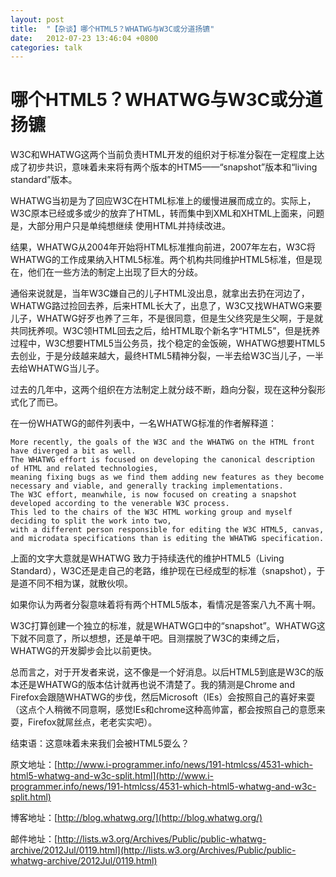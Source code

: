 ```yaml
---
layout: post
title:  "【杂谈】哪个HTML5？WHATWG与W3C或分道扬镳"
date:   2012-07-23 13:46:04 +0800
categories: talk
---
```

# 哪个HTML5？WHATWG与W3C或分道扬镳

W3C和WHATWG这两个当前负责HTML开发的组织对于标准分裂在一定程度上达成了初步共识，意味着未来将有两个版本的HTM5——“snapshot”版本和“living standard”版本。

WHATWG当初是为了回应W3C在HTML标准上的缓慢进展而成立的。实际上，W3C原本已经或多或少的放弃了HTML，转而集中到XML和XHTML上面来，问题是，大部分用户只是单纯想继续 使用HTML并持续改进。

结果，WHATWG从2004年开始将HTML标准推向前进，2007年左右，W3C将WHATWG的工作成果纳入HTML5标准。两个机构共同维护HTML5标准，但是现在，他们在一些方法的制定上出现了巨大的分歧。

通俗来说就是，当年W3C嫌自己的儿子HTML没出息，就拿出去扔在河边了，WHATWG路过捡回去养，后来HTML长大了，出息了，W3C又找WHATWG来要儿子，WHATWG好歹也养了三年，不是很同意，但是生父终究是生父啊，于是就共同抚养呗。W3C领HTML回去之后，给HTML取个新名字“HTML5”，但是抚养过程中，W3C想要HTML5当公务员，找个稳定的金饭碗，WHATWG想要HTML5去创业，于是分歧越来越大，最终HTML5精神分裂，一半去给W3C当儿子，一半去给WHATWG当儿子。

过去的几年中，这两个组织在方法制定上就分歧不断，趋向分裂，现在这种分裂形式化了而已。

在一份WHATWG的邮件列表中，一名WHATWG标准的作者解释道：

    More recently, the goals of the W3C and the WHATWG on the HTML front have diverged a bit as well. 
    The WHATWG effort is focused on developing the canonical description of HTML and related technologies, 
    meaning fixing bugs as we find them adding new features as they become necessary and viable, and generally tracking implementations. 
    The W3C effort, meanwhile, is now focused on creating a snapshot developed according to the venerable W3C process. 
    This led to the chairs of the W3C HTML working group and myself deciding to split the work into two, 
    with a different person responsible for editing the W3C HTML5, canvas, and microdata specifications than is editing the WHATWG specification.

上面的文字大意就是WHATWG 致力于持续迭代的维护HTML5（Living Standard），W3C还是走自己的老路，维护现在已经成型的标准（snapshot），于是道不同不相为谋，就散伙呗。

如果你认为两者分裂意味着将有两个HTML5版本，看情况是答案八九不离十啊。

W3C打算创建一个独立的标准，就是WHATWG口中的“snapshot”。WHATWG这下就不同意了，所以想想，还是单干吧。目测摆脱了W3C的束缚之后，WHATWG的开发脚步会比以前更快。

总而言之，对于开发者来说，这不像是一个好消息。以后HTML5到底是W3C的版本还是WHATWG的版本估计就再也说不清楚了。我的猜测是Chrome and Firefox会跟随WHATWG的步伐，然后Microsoft（IEs）会按照自己的喜好来耍（这点个人稍微不同意啊，感觉IEs和chrome这种高帅富，都会按照自己的意愿来耍，Firefox就屌丝点，老老实实吧）。

结束语：这意味着未来我们会被HTML5耍么？


原文地址：[http://www.i-programmer.info/news/191-htmlcss/4531-which-html5-whatwg-and-w3c-split.html](http://www.i-programmer.info/news/191-htmlcss/4531-which-html5-whatwg-and-w3c-split.html)

博客地址：[http://blog.whatwg.org/](http://blog.whatwg.org/)

邮件地址：[http://lists.w3.org/Archives/Public/public-whatwg-archive/2012Jul/0119.html](http://lists.w3.org/Archives/Public/public-whatwg-archive/2012Jul/0119.html)